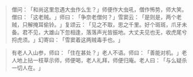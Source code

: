 
> 僧问：​「和尚这里忽遇大虫作么生？​」师便作大虫吼，僧作怖势，师大笑。僧曰：​「这老贼。​」师曰：​「争奈老僧何？​」雪窦云：​「是则是，两个老贼，只解掩耳偷铃。​」复颂云：​「见之不取，思之千里。好个斑斑，爪牙未备。君不见，大雄山下忽相逢，落落声光皆振地。大丈夫见也无，收虎尾兮捋虎须。​」幻寄曰：​「雪窦着这两贼毒手也。​」

> 有老人入山参，师曰：​「住在甚处？​」老人不语。师曰：​「善能对机。​」老人地上拈一枝草示师，师便喝，老人礼拜，师便归庵。老人曰：​「与么疑杀一切人在。​」
